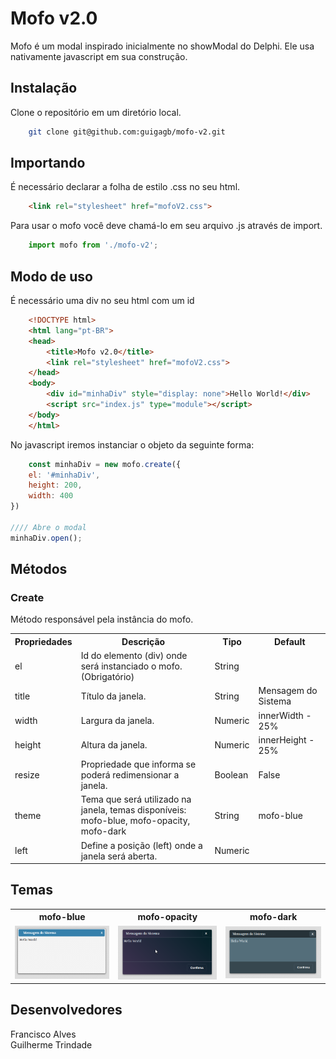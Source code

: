 # Mofo v2.0

Mofo é um modal inspirado inicialmente no showModal do Delphi. 
Ele usa nativamente javascript em sua construção.

## Instalação

Clone o repositório em um diretório local.

```sh
    git clone git@github.com:guigagb/mofo-v2.git
```

## Importando

É necessário declarar a folha de estilo .css no seu html.

```html
    <link rel="stylesheet" href="mofoV2.css">
```


Para usar o mofo você deve chamá-lo em seu arquivo .js através de import.

```javascript
    import mofo from './mofo-v2';
```

## Modo de uso

É necessário uma div no seu html com um id
```html
    <!DOCTYPE html>
    <html lang="pt-BR">
    <head>
        <title>Mofo v2.0</title>
        <link rel="stylesheet" href="mofoV2.css">
    </head>
    <body>
        <div id="minhaDiv" style="display: none">Hello World!</div>
        <script src="index.js" type="module"></script>
    </body>
    </html>
```
No javascript iremos instanciar o objeto da seguinte forma:

```javascript
    const minhaDiv = new mofo.create({
    el: '#minhaDiv',
    height: 200,
    width: 400
})

//// Abre o modal
minhaDiv.open();
```

## Métodos

<h3>Create</h3>

Método responsável pela instância do mofo.

<table>
    <tr>
        <th>Propriedades</th>
        <th>Descrição</th>
        <th>Tipo</th>
        <th>Default</th>
    </tr>
    <tr>
        <td>el</td>
        <td>Id do elemento (div) onde será instanciado o mofo. (Obrigatório)</td>
        <td>String</td>
        <td></td>
    </tr>
    <tr>
        <td>title</td>
        <td>Título da janela.</td>
        <td>String</td>
        <td>Mensagem do Sistema</td>
    </tr>
    <tr>
        <td>width</td>
        <td>Largura da janela.</td>
        <td>Numeric</td>
        <td>innerWidth - 25%</td>
    </tr>
    <tr>
        <td>height</td>
        <td>Altura da janela.</td>
        <td>Numeric</td>
        <td>innerHeight - 25%</td>
    </tr>
    <tr>
        <td>resize</td>
        <td>Propriedade que informa se poderá redimensionar a janela.</td>
        <td>Boolean</td>
        <td>False</td>
    </tr>
    <tr>
        <td>theme</td>
        <td>Tema que será utilizado na janela, temas disponíveis:<br>
        mofo-blue, mofo-opacity, mofo-dark </td>
        <td>String</td>
        <td>mofo-blue</td>
    </tr>
    <tr>
        <td>left</td>
        <td>Define a posição (left) onde a janela será aberta.</td>
        <td>Numeric</td>
        <td></td>
    </tr>
</table>

## Temas

<table>
    <tr>
        <th>mofo-blue</th>
        <th>mofo-opacity</th>
        <th>mofo-dark</th>
    </tr>
    <tr>
        <td><img src="images/mofo.png"></td>
        <td><img src="images/mofo-opacity.png"></td>
        <td><img src="images/mofo-dark.png"></td>
    </tr>
</table>

## Desenvolvedores

Francisco Alves<br>
Guilherme Trindade